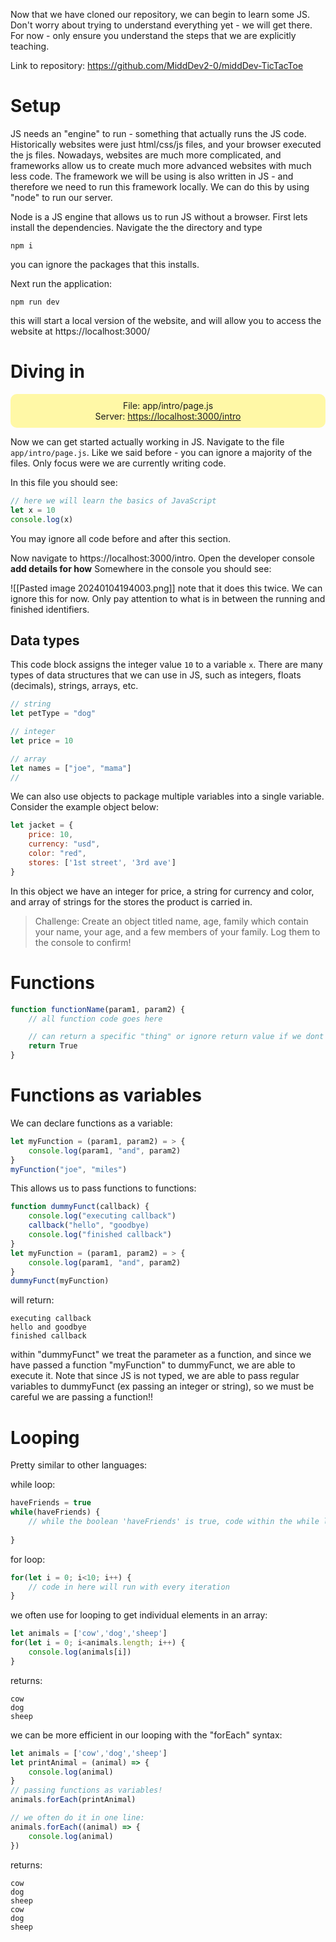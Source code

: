 
Now that we have cloned our repository, we can begin to learn some JS. Don't worry about trying to understand everything yet - we will get there. For now - only ensure you understand the steps that we are explicitly teaching. 

Link to repository: https://github.com/MiddDev2-0/middDev-TicTacToe

# Setup

JS needs an "engine" to run - something that actually runs the JS code. Historically websites were just html/css/js files, and your browser executed the js files. Nowadays, websites are much more complicated, and frameworks allow us to create much more advanced websites with much less code. The framework we will be using is also written in JS - and therefore we need to run this framework locally. We can do this by using "node" to run our server. 

Node is a JS engine that allows us to run JS without a browser. First lets install the dependencies. Navigate the the directory and type 
```shell
npm i
```
you can ignore the packages that this installs. 

Next run the application:
```shell
npm run dev
```
this will start a local version of the website, and will allow you to access the website at https://localhost:3000/


# Diving in

<div style = "background-color: #fff8a6; text-align:center; border-radius: 10px; padding: 10px 0 10px 0;">File: app/intro/page.js <br/> Server: <a href = "https://localhost:3000/intro">https://localhost:3000/intro</a></div>

Now we can get started actually working in JS. Navigate to the file `app/intro/page.js`. Like we said before - you can ignore a majority of the files. Only focus were we are currently writing code.

In this file you should see:
```js
// here we will learn the basics of JavaScript
let x = 10
console.log(x)

```
You may ignore all code before and after this section. 

Now navigate to https://localhost:3000/intro. Open the developer console **add details for how**
Somewhere in the console you should see:

![[Pasted image 20240104194003.png]]
note that it does this twice. We can ignore this for now. Only pay attention to what is in between the running and finished identifiers. 

## Data types
This code block assigns the integer value `10` to a variable `x`. There are many types of data structures that we can use in JS, such as integers, floats (decimals), strings, arrays, etc. 

```js
// string
let petType = "dog"

// integer
let price = 10

// array
let names = ["joe", "mama"]
//
```

We can also use objects to package multiple variables into a single variable. Consider the example object below:
```js
let jacket = {
	price: 10,
	currency: "usd",
	color: "red",
	stores: ['1st street', '3rd ave']
}
```
In this object we have an integer for price, a string for currency and color, and array of strings for the stores the product is carried in. 

>Challenge:
>Create an object titled name, age, family which contain your name, your age, and a few members of your family. Log them to the console to confirm!

# Functions

```js
function functionName(param1, param2) {
	// all function code goes here

	// can return a specific "thing" or ignore return value if we dont have anything we want to return
	return True
}
```
# Functions as variables

We can declare functions as a variable:

```js
let myFunction = (param1, param2) = > {
	console.log(param1, "and", param2)
}
myFunction("joe", "miles")
```


This allows us to pass functions to functions:
```js
function dummyFunct(callback) {
	console.log("executing callback")
	callback("hello", "goodbye)
	console.log("finished callback")
}
let myFunction = (param1, param2) = > {
	console.log(param1, "and", param2)
}
dummyFunct(myFunction)
```
will return:
```
executing callback
hello and goodbye
finished callback
```

within "dummyFunct" we treat the parameter as a function, and since we have passed a function "myFunction" to dummyFunct, we are able to execute it. Note that since JS is not typed, we are able to pass regular variables to dummyFunct (ex passing an integer or string), so we must be careful we are passing a function!!


# Looping

Pretty similar to other languages:

while loop:
```js
haveFriends = true
while(haveFriends) {
	// while the boolean 'haveFriends' is true, code within the while loop will iterate
	
}
```

for loop:
```js
for(let i = 0; i<10; i++) {
	// code in here will run with every iteration 
}
```

we often use for looping to get individual elements in an array:
```js
let animals = ['cow','dog','sheep']
for(let i = 0; i<animals.length; i++) {
	console.log(animals[i])
}
```
returns:
```
cow
dog
sheep
```

we can be more efficient in our looping with the "forEach" syntax:
```js
let animals = ['cow','dog','sheep']
let printAnimal = (animal) => {
	console.log(animal)
}
// passing functions as variables!
animals.forEach(printAnimal)

// we often do it in one line:
animals.forEach((animal) => {
	console.log(animal)
})
```
returns:
```
cow
dog
sheep
cow
dog
sheep
```




